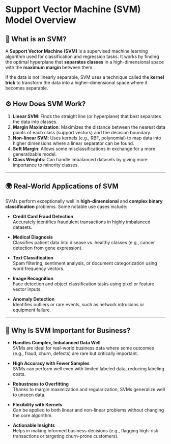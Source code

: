# Support Vector Machine (SVM) Model Overview

## 📌 What is an SVM?

A **Support Vector Machine (SVM)** is a supervised machine learning algorithm used for classification and regression tasks. It works by finding the optimal hyperplane that **separates classes** in a high-dimensional space with the **maximum margin** between them.

If the data is not linearly separable, SVM uses a technique called the **kernel trick** to transform the data into a higher-dimensional space where it becomes separable.

## ⚙️ How Does SVM Work?

1. **Linear SVM**: Finds the straight line (or hyperplane) that best separates the data into classes.
2. **Margin Maximization**: Maximizes the distance between the nearest data points of each class (support vectors) and the decision boundary.
3. **Non-linear SVM**: Uses kernels (e.g., RBF, polynomial) to map data into higher dimensions where a linear separator can be found.
4. **Soft Margin**: Allows some misclassifications in exchange for a more generalizable model.
5. **Class Weights**: Can handle imbalanced datasets by giving more importance to minority classes.

---

## 🌍 Real-World Applications of SVM

SVMs perform exceptionally well in **high-dimensional** and **complex binary classification** problems. Some notable use cases include:

- **Credit Card Fraud Detection**  
  Accurately identifies fraudulent transactions in highly imbalanced datasets.
  
- **Medical Diagnosis**  
  Classifies patient data into disease vs. healthy classes (e.g., cancer detection from gene expression).

- **Text Classification**  
  Spam filtering, sentiment analysis, or document categorization using word frequency vectors.

- **Image Recognition**  
  Face detection and object classification tasks using pixel or feature vector inputs.

- **Anomaly Detection**  
  Identifies outliers or rare events, such as network intrusions or equipment failure.

---

## 💼 Why Is SVM Important for Business?

- **Handles Complex, Imbalanced Data Well**  
  SVMs are ideal for real-world business data where some outcomes (e.g., fraud, churn, defects) are rare but critically important.

- **High Accuracy with Fewer Samples**  
  SVMs can perform well even with limited labeled data, reducing labeling costs.

- **Robustness to Overfitting**  
  Thanks to margin maximization and regularization, SVMs generalize well to unseen data.

- **Flexibility with Kernels**  
  Can be applied to both linear and non-linear problems without changing the core algorithm.

- **Actionable Insights**  
  Helps in making informed business decisions (e.g., flagging high-risk transactions or targeting churn-prone customers).



